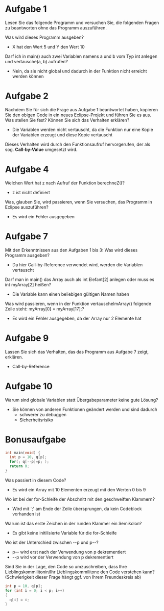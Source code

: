 # Aufgabe 1

Lesen Sie das folgende Programm und versuchen Sie, die folgenden Fragen zu beantworten ohne
das Programm auszuführen.

Was wird dieses Programm ausgeben?
- X hat den Wert 5 und Y den Wert 10

Darf ich in main() auch zwei Variablen namens a und b vom Typ int anlegen und
vertausche(a, b) aufrufen?
- Nein, da sie nicht global und dadurch in der Funktion nicht erreicht werden können

# Aufgabe 2

Nachdem Sie für sich die Frage aus Aufgabe 1 beantwortet haben, kopieren Sie den obigen Code in ein neues Eclipse-Projekt und führen Sie es aus. Was stellen Sie fest? Können Sie sich das Verhalten erklären? 
- Die Variablen werden nicht vertauscht, da die Funktion nur eine Kopie der Variablen erzeugt und diese Kopie vertauscht


Dieses Verhalten wird durch den Funktionsaufruf hervorgerufen, der als sog. **Call-by-Value** umgesetzt wird.

# Aufgabe 4

Welchen Wert hat z nach Aufruf der Funktion berechneZ()?
- z ist nicht definiert

Was, glauben Sie, wird passieren, wenn Sie versuchen, das Programm in Eclipse auszuführen?
- Es wird ein Fehler ausgegeben

# Aufgabe 7

Mit den Erkenntnissen aus den Aufgaben 1 bis 3: Was wird dieses Programm ausgeben?
- Da hier Call-by-Reference verwendet wird, werden die Variablen vertauscht

Darf man in main() das Array auch als int Elefant[2] anlegen oder muss es int myArray[2] heißen?
- Die Variable kann einen beliebigen gültigen Namen haben

Was wird passieren, wenn in der Funktion vertauscheImArray() folgende Zeile steht: myArray[0] = myArray[17];?
- Es wird ein Fehler ausgegeben, da der Array nur 2 Elemente hat

# Aufgabe 9

Lassen Sie sich das Verhalten, das das Programm aus Aufgabe 7 zeigt, erklären.
- Call-by-Reference

# Aufgabe 10

Warum sind globale Variablen statt Übergabeparameter keine gute Lösung?
- Sie können von anderen Funktionen geändert werden und sind dadurch 
  - schwerer zu debuggen
  - Sicherheitsrisiko

# Bonusaufgabe

```c
int main(void) {
  int p = 10, q[p];
  for(; q[--p]=p; );
  return 0;
}
```
Was passiert in diesem Code?
- Es wird ein Array mit 10 Elementen erzeugt mit den Werten 0 bis 9 

Wo ist bei der for-Schleife der Abschnitt mit den geschweiften Klammern?
- Wird mit ';' am Ende der Zeile übersprungen, da kein Codeblock vorhanden ist

Warum ist das erste Zeichen in der runden Klammer ein Semikolon?
- Es gibt keine initilisierte Variable für die for-Schleife

Wo ist der Unterschied zwischen --p und p--?
- p-- wird erst nach der Verwendung von p dekrementiert
- --p wird vor der Verwendung von p dekrementiert

Sind Sie in der Lage, den Code so umzuschreiben, dass Ihre Lieblingskommilitonin/Ihr Lieblingskommilitone den Code verstehen kann? 
(Schwierigkeit dieser Frage hängt ggf. von Ihrem Freundeskreis ab)

```c
int p = 10, q[p];
for (int i = 0; i < p; i++)
{
  q[i] = i;
}
```